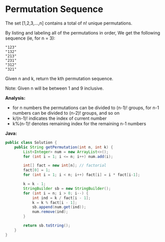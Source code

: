# Permutation Sequence

The set [1,2,3,…,n] contains a total of n! unique permutations.

By listing and labeling all of the permutations in order,
We get the following sequence (ie, for n = 3):

    "123"
    "132"
    "213"
    "231"
    "312"
    "321"

Given n and k, return the kth permutation sequence.

Note: Given n will be between 1 and 9 inclusive.

**Analysis:**
- for n numbers the permutations can be divided to (n-1)! groups, for n-1 numbers can be divided to (n-2)! groups, and so on
- k/(n-1)! indicates the index of current number
- k%(n-1)! denotes remaining index for the remaining n-1 numbers

**Java:**
```java
public class Solution {
    public String getPermutation(int n, int k) {
        List<Integer> num = new ArrayList<>();
        for (int i = 1; i <= n; i++) num.add(i);

        int[] fact = new int[n]; // factorial
        fact[0] = 1;
        for (int i = 1; i < n; i++) fact[i] = i * fact[i-1];

        k = k - 1;
        StringBuilder sb = new StringBuilder();
        for (int i = n; i > 0; i--) {
            int ind = k / fact[i - 1];
            k = k % fact[i - 1];
            sb.append(num.get(ind));
            num.remove(ind);
        }

        return sb.toString();
    }
}
```
